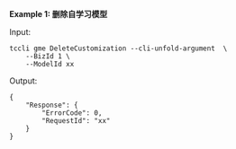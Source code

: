**Example 1: 删除自学习模型**



Input: 

```
tccli gme DeleteCustomization --cli-unfold-argument  \
    --BizId 1 \
    --ModelId xx
```

Output: 
```
{
    "Response": {
        "ErrorCode": 0,
        "RequestId": "xx"
    }
}
```

